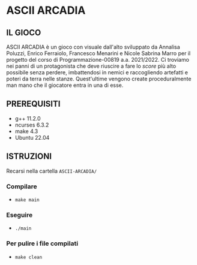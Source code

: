 # ASCII ARCADIA
## IL GIOCO
ASCII ARCADIA è un gioco con visuale dall'alto sviluppato da Annalisa Poluzzi, Enrico Ferraiolo, Francesco Menarini e Nicole Sabrina Marro per il progetto del corso di Programmazione-00819 a.a. 2021/2022.
Ci troviamo nei panni di un protagonista che deve riuscire a fare lo _score_ più alto possibile senza perdere, imbattendosi in nemici e raccogliendo artefatti e poteri da terra nelle stanze.
Quest'ultime vengono create proceduralmente man mano che il giocatore entra in una di esse.
## PREREQUISITI
- g++ 11.2.0
- ncurses 6.3.2
- make 4.3
- Ubuntu 22.04

## ISTRUZIONI
Recarsi nella cartella `ASCII-ARCADIA/`
### Compilare

- `make main`
### Eseguire 

- `./main`

###  Per pulire i file compilati 

- `make clean`

